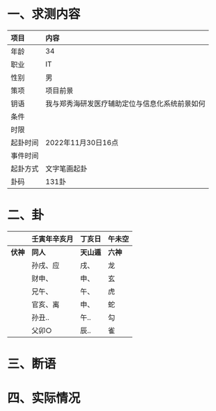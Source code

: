 # 一、求测内容
|项目|内容|
|:-|:-|
|年龄|34|
|职业|IT|
|性别|男|
|策项|项目前景|
|钥语|我与郑秀海研发医疗辅助定位与信息化系统前景如何|
|条件||
|时限||
|起卦时间|2022年11月30日16点|
|事件时间||
|起卦方式|文字笔画起卦|
|卦码|131卦|

# 二、卦
||壬寅年辛亥月|丁亥日|午未空|
|:-|:-|:-|:-|
|**伏神**|**同人**|**天山遁**|**六神**|
||孙戌、应|戌、|龙|
||财申、|申、|玄|
||兄午、|午、|虎|
||官亥、离|申、|蛇|
||孙丑..|午..|勾|
||父卯○|辰..|雀|


# 三、断语

# 四、实际情况
